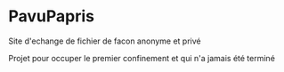 # PavuPapris
Site d'echange de fichier de facon anonyme et privé

Projet pour occuper le premier confinement et qui n'a jamais été terminé

